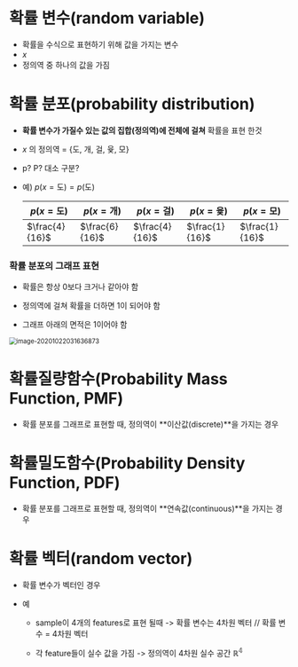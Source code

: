 # 확률 변수(random variable)

* 확률을 수식으로 표현하기 위해 값을 가지는 변수
* $x$
* 정의역 중 하나의 값을 가짐



# 확률 분포(probability distribution)

* **확률 변수가 가질수 있는 값의 집합(정의역)에 전체에 걸쳐** 확률을 표현 한것

* $x$ 의 정의역 = {도, 개, 걸, 윷, 모}

* p? P? 대소 구분?

* 예) $p(x=\text{도}) = p(\text{도})$

  | $p(x=\text{도})$ | $p(x=\text{개})$ | $p(x=\text{걸})$ | $p(x=\text{윷})$ | $p(x=\text{모})$ |
  | ---------------- | ---------------- | ---------------- | ---------------- | ---------------- |
  | $\frac{4}{16}$   | $\frac{6}{16}$   | $\frac{4}{16}$   | $\frac{1}{16}$   | $\frac{1}{16}$   |



### 확률 분포의 그래프 표현

* 확률은 항상 0보다 크거나 같아야 함

* 정의역에 걸쳐 확률을 더하면 1이 되어야 함

* 그래프 아래의 면적은 1이어야 함 

  

<img src="/Users/csg/Library/Application Support/typora-user-images/image-20201022031636873.png" alt="image-20201022031636873" style="zoom:80%;" />



# 확률질량함수(Probability Mass Function, PMF)

* 확률 분포를 그래프로 표현할 때, 정의역이 **이산값(discrete)**을 가지는 경우

  

# 확률밀도함수(Probability Density Function, PDF)

* 확률 분포를 그래프로 표현할 때, 정의역이 **연속값(continuous)**을 가지는 경우



# 확률 벡터(random vector)

* 확률 변수가 벡터인 경우

* 예

  * sample이 4개의 features로 표현 될때 -> 확률 변수는 4차원 벡터 // 확률 변수 = 4차원 벡터

  * 각 feature들이 실수 값을 가짐 -> 정의역이 4차원 실수 공간 $\mathbb{R^4}$

    

